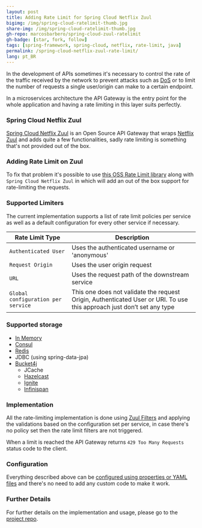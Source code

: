 ```yaml
---
layout: post
title: Adding Rate Limit for Spring Cloud Netflix Zuul
bigimg: /img/spring-cloud-ratelimit-thumb.jpg
share-img: /img/spring-cloud-ratelimit-thumb.jpg
gh-repo: marcosbarbero/spring-cloud-zuul-ratelimit
gh-badge: [star, fork, follow]
tags: [spring-framework, spring-cloud, netflix, rate-limit, java]
permalink: /spring-cloud-netflix-zuul-rate-limit/
lang: pt_BR
---
```


In the development of APIs sometimes it's necessary to control the rate of the traffic received by the network 
to prevent attacks such as [DoS](https://en.wikipedia.org/wiki/Denial-of-service_attack) or to limit the number
of requests a single user/origin can make to a certain endpoint.

In a microservices architecture the API Gateway is the entry point for the whole application and having a rate 
limiting in this layer suits perfectly.

### Spring Cloud Netflix Zuul

[Spring Cloud Netflix Zuul](https://github.com/spring-cloud/spring-cloud-netflix) is an Open Source API Gateway that 
wraps [Netflix Zuul](https://github.com/Netflix/zuul) and adds quite a few functionalities, sadly rate limiting is something
that's not provided out of the box.

### Adding Rate Limit on Zuul

To fix that problem it's possible to use [this OSS Rate Limit library](https://github.com/marcosbarbero/spring-cloud-zuul-ratelimit)
along with `Spring Cloud Netflix Zuul` in which will add an out of the box support for rate-limiting the requests.

### Supported Limiters

The current implementation supports a list of rate limit policies per service as well as a default configuration for every other
service if necessary.

| Rate Limit Type     | Description                                    |
|---------------------|------------------------------------------------|
|`Authenticated User` | Uses the authenticated username or 'anonymous' |
|`Request Origin`     | Uses the user origin request                   |
|`URL`                | Uses the request path of the downstream service|
|`Global configuration per service` |This one does not validate the request Origin, Authenticated User or URI. To use this approach just don’t set any type |

### Supported storage

  - [In Memory](https://docs.oracle.com/javase/8/docs/api/java/util/concurrent/ConcurrentHashMap.html)
  - [Consul](https://www.consul.io/)
  - [Redis](https://redis.io/)
  - JDBC (using spring-data-jpa)
  - [Bucket4j](https://github.com/vladimir-bukhtoyarov/bucket4j)
    - JCache
    - [Hazelcast](https://hazelcast.com/)
    - [Ignite](https://ignite.apache.org/)
    - [Infinispan](http://infinispan.org/)

### Implementation 

All the rate-limiting implementation is done using [Zuul Filters](https://github.com/Netflix/zuul/wiki/Filters) and 
applying the validations based on the configuration set per service, in case there's no policy set then the rate 
limit filters are not triggered.

When a limit is reached the API Gateway returns `429 Too Many Requests` status code to the client.

### Configuration

Everything described above can be [configured using properties or YAML files](https://docs.spring.io/spring-boot/docs/current/reference/html/boot-features-external-config.html)
and there's no need to add any custom code to make it work.

### Further Details

For further details on the implementation and usage, please go to the [project repo](https://github.com/marcosbarbero/spring-cloud-zuul-ratelimit).
